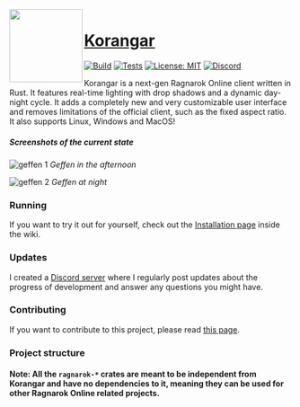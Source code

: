 <img align="left" alt="" src=".github/logo.png" height="130" />

# [Korangar](https://github.com/vE5li/korangar)

[![Build](https://github.com/ve5li/korangar/actions/workflows/build.yml/badge.svg?branch=main)](https://github.com/ve5li/korangar/actions?query=workflow%3ABuild)
[![Tests](https://github.com/ve5li/korangar/actions/workflows/tests.yml/badge.svg?branch=main)](https://github.com/ve5li/korangar/actions?query=workflow%3ATests)
[![License: MIT](https://img.shields.io/badge/License-MIT-green.svg)](https://opensource.org/licenses/MIT)
[![Discord](https://img.shields.io/discord/1010572689536204931?label=discord)](https://discord.gg/2CqRZsvKja)

Korangar is a next-gen Ragnarok Online client written in Rust. It features real-time lighting with drop shadows and a dynamic day-night cycle. It adds a completely new and very customizable user interface and removes limitations of the official client, such as the fixed aspect ratio. It also supports Linux, Windows and MacOS!

##### Screenshots of the current state
![geffen 1](.github/geffen_1.png)
*Geffen in the afternoon*

![geffen 2](.github/geffen_2.png)
*Geffen at night*

### Running
If you want to try it out for yourself, check out the [Installation page](https://github.com/vE5li/korangar/wiki/Installation) inside the wiki.

### Updates
I created a [Discord server](https://discord.gg/2CqRZsvKja) where I regularly post updates about the progress of development and answer any questions you might have.

### Contributing
If you want to contribute to this project, please read [this page](https://github.com/vE5li/korangar/wiki/Contributing).

### Project structure

#### Note: All the `ragnarok-*` crates are meant to be independent from Korangar and have no dependencies to it, meaning they can be used for other Ragnarok Online related projects.
